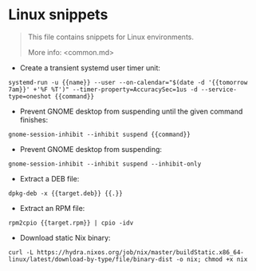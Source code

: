 # Linux snippets

> This file contains snippets for Linux environments.
>
> More info: <common.md>

- Create a transient systemd user timer unit:

`systemd-run -u {{name}} --user --on-calendar="$(date -d '{{tomorrow 7am}}' +'%F %T')" --timer-property=AccuracySec=1us -d --service-type=oneshot {{command}}`

- Prevent GNOME desktop from suspending until the given command finishes:

`gnome-session-inhibit --inhibit suspend {{command}}`

- Prevent GNOME desktop from suspending:

`gnome-session-inhibit --inhibit suspend --inhibit-only`

- Extract a DEB file:

`dpkg-deb -x {{target.deb}} {{.}}`

- Extract an RPM file:

`rpm2cpio {{target.rpm}} | cpio -idv`

- Download static Nix binary:

`curl -L https://hydra.nixos.org/job/nix/master/buildStatic.x86_64-linux/latest/download-by-type/file/binary-dist -o nix; chmod +x nix`
